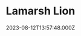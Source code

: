 ---
date: 2023-08-12T13:57:48.000Z
title: Lamarsh Lion
latitude: 51.98579542500677
longitude: 0.7545486064995216
category: checkin
---